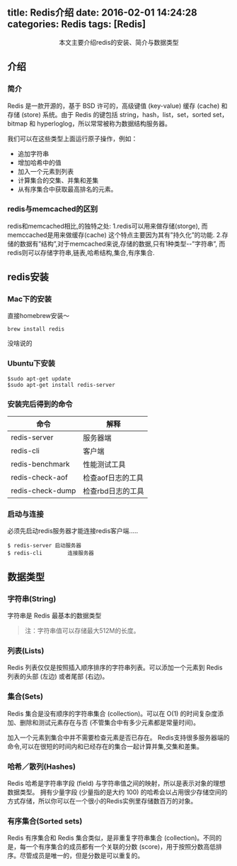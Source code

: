 title: Redis介绍
date: 2016-02-01 14:24:28
categories: Redis
tags: [Redis]
---

<center>本文主要介绍redis的安装、简介与数据类型</center>
<!--more-->

## 介绍

### 简介

Redis 是一款开源的，基于 BSD 许可的，高级键值 (key-value) 缓存 (cache) 和存储 (store) 系统。由于 Redis 的键包括 string，hash，list，set，sorted set，bitmap 和 hyperloglog，所以常常被称为数据结构服务器。

我们可以在这些类型上面运行原子操作，例如：

- 追加字符串
- 增加哈希中的值
- 加入一个元素到列表
- 计算集合的交集、并集和差集
- 从有序集合中获取最高排名的元素。

### redis与memcached的区别

redis和memcached相比,的独特之处:
1.redis可以用来做存储(storge), 而memccached是用来做缓存(cache)
  这个特点主要因为其有”持久化”的功能.
2.存储的数据有”结构”,对于memcached来说,存储的数据,只有1种类型--”字符串”,
  而redis则可以存储字符串,链表,哈希结构,集合,有序集合.


## redis安装
### Mac下的安装

直接homebrew安装～

```
brew install redis
```

没啥说的

### Ubuntu下安装

```
$sudo apt-get update
$sudo apt-get install redis-server
```

### 安装完后得到的命令

|命令|解释|
|----|----|
|redis-server|服务器端|
|redis-cli|客户端|
|redis-benchmark|性能测试工具|
|redis-check-aof|检查aof日志的工具|
|redis-check-dump|检查rbd日志的工具|

### 启动与连接

必须先启动redis服务器才能连接redis客户端.....
 
```
$ redis-server 启动服务器
$ redis-cli        连接服务器
```

## 数据类型

### 字符串(String)

字符串是 Redis 最基本的数据类型

>注：字符串值可以存储最大512M的长度。

### 列表(Lists)

Redis 列表仅仅是按照插入顺序排序的字符串列表。可以添加一个元素到 Redis 列表的头部 (左边) 或者尾部 (右边)。

### 集合(Sets)

Redis 集合是没有顺序的字符串集合 (collection)。可以在 O(1) 的时间复杂度添加、删除和测试元素存在与否 (不管集合中有多少元素都是常量时间)。

加入一个元素到集合中并不需要检查元素是否已存在。
Redis支持很多服务器端的命令,可以在很短的时间内和已经存在的集合一起计算并集,交集和差集。

### 哈希／散列(Hashes)

Redis 哈希是字符串字段 (field) 与字符串值之间的映射，所以是表示对象的理想数据类型。
拥有少量字段 (少量指的是大约 100) 的哈希会以占用很少存储空间的方式存储，所以你可以在一个很小的Redis实例里存储数百万的对象。

### 有序集合(Sorted sets)

Redis 有序集合和 Redis 集合类似，是非重复字符串集合 (collection)。不同的是，每一个有序集合的成员都有一个关联的分数 (score)，用于按照分数高低排序。尽管成员是唯一的，但是分数是可以重复的。








